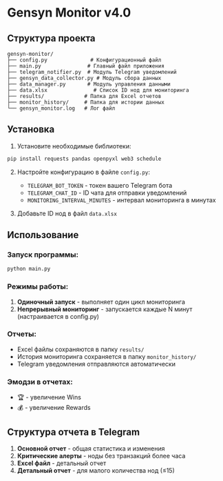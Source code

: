 # Gensyn Monitor v4.0

## Структура проекта

```
gensyn-monitor/
├── config.py              # Конфигурационный файл
├── main.py               # Главный файл приложения
├── telegram_notifier.py  # Модуль Telegram уведомлений
├── gensyn_data_collector.py # Модуль сбора данных
├── data_manager.py       # Модуль управления данными
├── data.xlsx               # Список ID нод для мониторинга
├── results/             # Папка для Excel отчетов
├── monitor_history/     # Папка для истории данных
└── gensyn_monitor.log   # Лог файл
```

## Установка

1. Установите необходимые библиотеки:
```bash
pip install requests pandas openpyxl web3 schedule
```

2. Настройте конфигурацию в файле `config.py`:
   - `TELEGRAM_BOT_TOKEN` - токен вашего Telegram бота
   - `TELEGRAM_CHAT_ID` - ID чата для отправки уведомлений
   - `MONITORING_INTERVAL_MINUTES` - интервал мониторинга в минутах

3. Добавьте ID нод в файл `data.xlsx` 

## Использование

### Запуск программы:
```bash
python main.py
```

### Режимы работы:
1. **Одиночный запуск** - выполняет один цикл мониторинга
2. **Непрерывный мониторинг** - запускается каждые N минут (настраивается в config.py)

### Отчеты:
- Excel файлы сохраняются в папку `results/`
- История мониторинга сохраняется в папку `monitor_history/`
- Telegram уведомления отправляются автоматически

### Эмодзи в отчетах:
- 🏆 - увеличение Wins
- 💰 - увеличение Rewards

## Структура отчета в Telegram

1. **Основной отчет** - общая статистика и изменения
2. **Критические алерты** - ноды без транзакций более часа
3. **Excel файл** - детальный отчет
4. **Детальный отчет** - для малого количества нод (≤15)
